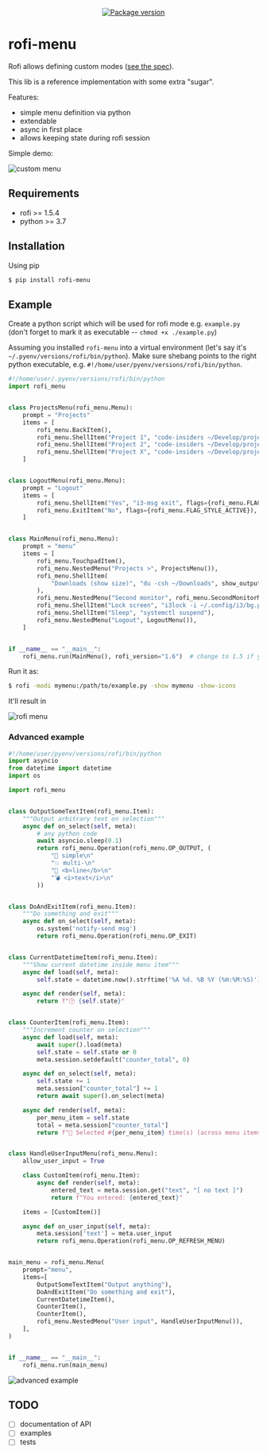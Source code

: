 <p align="center">
    <a href="https://pypi.org/project/rofi-menu/">
        <img src="https://badge.fury.io/py/rofi-menu.svg" alt="Package version">
    </a>
</p>

# rofi-menu

Rofi allows defining custom modes ([see the spec](https://github.com/davatorium/rofi/wiki/mode-Specs)).

This lib is a reference implementation with some extra "sugar".

Features:

- simple menu definition via python
- extendable
- async in first place
- allows keeping state during rofi session

Simple demo:

![custom menu](https://github.com/miphreal/python-rofi-menu/raw/master/docs/demo.gif)

## Requirements

- rofi >= 1.5.4
- python >= 3.7


## Installation

Using pip

```sh
$ pip install rofi-menu
```

## Example

Create a python script which will be used for rofi mode
e.g. `example.py` (don't forget to mark it as executable -- `chmod +x ./example.py`)

Assuming you installed `rofi-menu` into a virtual environment (let's say it's `~/.pyenv/versions/rofi/bin/python`).
Make sure shebang points to the right python executable, e.g. `#!/home/user/pyenv/versions/rofi/bin/python`.

```python
#!/home/user/.pyenv/versions/rofi/bin/python
import rofi_menu


class ProjectsMenu(rofi_menu.Menu):
    prompt = "Projects"
    items = [
        rofi_menu.BackItem(),
        rofi_menu.ShellItem("Project 1", "code-insiders ~/Develop/project1"),
        rofi_menu.ShellItem("Project 2", "code-insiders ~/Develop/project2"),
        rofi_menu.ShellItem("Project X", "code-insiders ~/Develop/projectx"),
    ]


class LogoutMenu(rofi_menu.Menu):
    prompt = "Logout"
    items = [
        rofi_menu.ShellItem("Yes", "i3-msg exit", flags={rofi_menu.FLAG_STYLE_URGENT}),
        rofi_menu.ExitItem("No", flags={rofi_menu.FLAG_STYLE_ACTIVE}),
    ]


class MainMenu(rofi_menu.Menu):
    prompt = "menu"
    items = [
        rofi_menu.TouchpadItem(),
        rofi_menu.NestedMenu("Projects >", ProjectsMenu()),
        rofi_menu.ShellItem(
            "Downloads (show size)", "du -csh ~/Downloads", show_output=True
        ),
        rofi_menu.NestedMenu("Second monitor", rofi_menu.SecondMonitorMenu()),
        rofi_menu.ShellItem("Lock screen", "i3lock -i ~/.config/i3/bg.png"),
        rofi_menu.ShellItem("Sleep", "systemctl suspend"),
        rofi_menu.NestedMenu("Logout", LogoutMenu()),
    ]


if __name__ == "__main__":
    rofi_menu.run(MainMenu(), rofi_version="1.6")  # change to 1.5 if you use older rofi version
```

Run it as:

```sh
$ rofi -modi mymenu:/path/to/example.py -show mymenu -show-icons
```

It'll result in

![rofi menu](https://github.com/miphreal/python-rofi-menu/raw/master/docs/menu-example.png)


### Advanced example


```python
#!/home/user/pyenv/versions/rofi/bin/python
import asyncio
from datetime import datetime
import os

import rofi_menu


class OutputSomeTextItem(rofi_menu.Item):
    """Output arbitrary text on selection"""
    async def on_select(self, meta):
        # any python code
        await asyncio.sleep(0.1)
        return rofi_menu.Operation(rofi_menu.OP_OUTPUT, (
            "💢 simple\n"
            "💥 multi-\n"
            "💫 <b>line</b>\n"
            "💣 <i>text</i>\n"
        ))


class DoAndExitItem(rofi_menu.Item):
    """Do something and exit"""
    async def on_select(self, meta):
        os.system('notify-send msg')
        return rofi_menu.Operation(rofi_menu.OP_EXIT)


class CurrentDatetimeItem(rofi_menu.Item):
    """Show current datetime inside menu item"""
    async def load(self, meta):
        self.state = datetime.now().strftime('%A %d. %B %Y (%H:%M:%S)')

    async def render(self, meta):
        return f"🕑 {self.state}"


class CounterItem(rofi_menu.Item):
    """Increment counter on selection"""
    async def load(self, meta):
        await super().load(meta)
        self.state = self.state or 0
        meta.session.setdefault("counter_total", 0)

    async def on_select(self, meta):
        self.state += 1
        meta.session["counter_total"] += 1
        return await super().on_select(meta)

    async def render(self, meta):
        per_menu_item = self.state
        total = meta.session["counter_total"]
        return f"🏃 Selected #{per_menu_item} time(s) (across menu items #{total})"


class HandleUserInputMenu(rofi_menu.Menu):
    allow_user_input = True

    class CustomItem(rofi_menu.Item):
        async def render(self, meta):
            entered_text = meta.session.get("text", "[ no text ]")
            return f"You entered: {entered_text}"

    items = [CustomItem()]

    async def on_user_input(self, meta):
        meta.session['text'] = meta.user_input
        return rofi_menu.Operation(rofi_menu.OP_REFRESH_MENU)


main_menu = rofi_menu.Menu(
    prompt="menu",
    items=[
        OutputSomeTextItem("Output anything"),
        DoAndExitItem("Do something and exit"),
        CurrentDatetimeItem(),
        CounterItem(),
        CounterItem(),
        rofi_menu.NestedMenu("User input", HandleUserInputMenu()),
    ],
)


if __name__ == "__main__":
    rofi_menu.run(main_menu)
```

![advanced example](https://github.com/miphreal/python-rofi-menu/raw/master/docs/menu-example-advanced.png)

## TODO

- [ ] documentation of API
- [ ] examples
- [ ] tests
